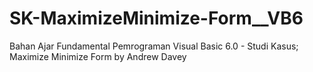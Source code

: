 # SK-MaximizeMinimize-Form__VB6
Bahan Ajar Fundamental Pemrograman Visual Basic 6.0 - Studi Kasus; Maximize Minimize Form by Andrew Davey
